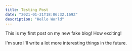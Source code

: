 ```yaml
---
title: Testing Post
date: "2021-01-21T18:06:32.169Z"
description: "Hello World"
---
```


This is my first post on my new fake blog! How exciting!

I'm sure I'll write a lot more interesting things in the future.
